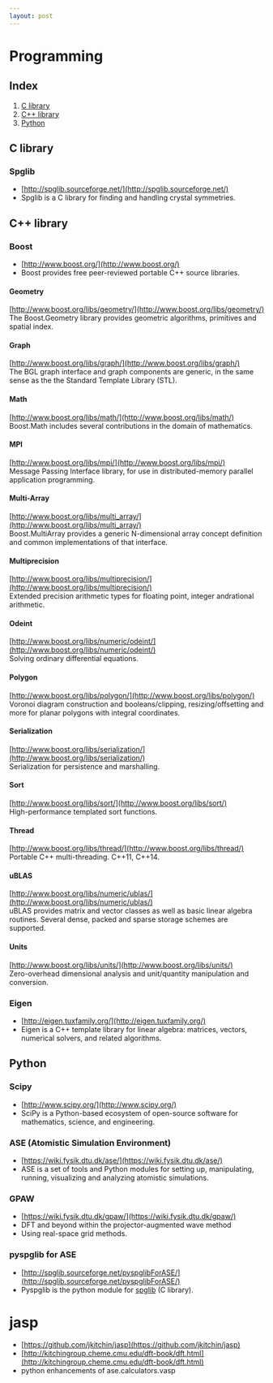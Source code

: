 ```yaml
---
layout: post
---
```


# Programming

## Index
1. [C library](#c-library)
2. [C++ library](#c++-library)
3. [Python](#python)

## C library

### Spglib
* [http://spglib.sourceforge.net/](http://spglib.sourceforge.net/)
* Spglib is a C library for finding and handling crystal symmetries.

<h2 id="c++-library">C++ library</h2>

### Boost
* [http://www.boost.org/](http://www.boost.org/)
* Boost provides free peer-reviewed portable C++ source libraries.

#### Geometry
[http://www.boost.org/libs/geometry/](http://www.boost.org/libs/geometry/)  
The Boost.Geometry library provides geometric algorithms, primitives and spatial index.

#### Graph
[http://www.boost.org/libs/graph/](http://www.boost.org/libs/graph/)  
The BGL graph interface and graph components are generic, in the same sense as the the Standard Template Library (STL).

#### Math
[http://www.boost.org/libs/math/](http://www.boost.org/libs/math/)  
Boost.Math includes several contributions in the domain of mathematics.

#### MPI
[http://www.boost.org/libs/mpi/](http://www.boost.org/libs/mpi/)  
Message Passing Interface library, for use in distributed-memory parallel application programming.

#### Multi-Array
[http://www.boost.org/libs/multi_array/](http://www.boost.org/libs/multi_array/)  
Boost.MultiArray provides a generic N-dimensional array concept definition and common implementations of that interface.

#### Multiprecision
[http://www.boost.org/libs/multiprecision/](http://www.boost.org/libs/multiprecision/)  
Extended precision arithmetic types for floating point, integer andrational arithmetic.

#### Odeint
[http://www.boost.org/libs/numeric/odeint/](http://www.boost.org/libs/numeric/odeint/)  
Solving ordinary differential equations.

#### Polygon
[http://www.boost.org/libs/polygon/](http://www.boost.org/libs/polygon/)  
Voronoi diagram construction and booleans/clipping, resizing/offsetting and more for planar polygons with integral coordinates.

#### Serialization
[http://www.boost.org/libs/serialization/](http://www.boost.org/libs/serialization/)  
Serialization for persistence and marshalling.

#### Sort
[http://www.boost.org/libs/sort/](http://www.boost.org/libs/sort/)  
High-performance templated sort functions.

#### Thread
[http://www.boost.org/libs/thread/](http://www.boost.org/libs/thread/)  
Portable C++ multi-threading. C++11, C++14.

#### uBLAS
[http://www.boost.org/libs/numeric/ublas/](http://www.boost.org/libs/numeric/ublas/)  
uBLAS provides matrix and vector classes as well as basic linear algebra routines.
Several dense, packed and sparse storage schemes are supported.

#### Units
[http://www.boost.org/libs/units/](http://www.boost.org/libs/units/)  
Zero-overhead dimensional analysis and unit/quantity manipulation and conversion.

### Eigen
* [http://eigen.tuxfamily.org/](http://eigen.tuxfamily.org/)
* Eigen is a C++ template library for linear algebra: matrices, vectors, numerical solvers, and related algorithms.

## Python

### Scipy
* [http://www.scipy.org/](http://www.scipy.org/)
* SciPy is a Python-based ecosystem of open-source software for mathematics, science, and engineering.

### ASE (Atomistic Simulation Environment)
* [https://wiki.fysik.dtu.dk/ase/](https://wiki.fysik.dtu.dk/ase/) 
* ASE is a set of tools and Python modules for setting up, manipulating, running, visualizing and analyzing atomistic simulations.


### GPAW
* [https://wiki.fysik.dtu.dk/gpaw/](https://wiki.fysik.dtu.dk/gpaw/)
* DFT and beyond within the projector-augmented wave method
* Using real-space grid methods.

### pyspglib for ASE
* [http://spglib.sourceforge.net/pyspglibForASE/](http://spglib.sourceforge.net/pyspglibForASE/)
* Pyspglib is the python module for [spglib](#spglib) (C library).

# jasp
* [https://github.com/jkitchin/jasp](https://github.com/jkitchin/jasp)
* [http://kitchingroup.cheme.cmu.edu/dft-book/dft.html](http://kitchingroup.cheme.cmu.edu/dft-book/dft.html)
* python enhancements of ase.calculators.vasp 

